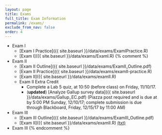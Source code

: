 ```yaml
---
layout: page
title: Exams 
full_title: Exam Information
permalink: /exams/
exclude_from_nav: false
order: 4
---
```

* Exam I
    * [Exam I Practice]({{ site.baseurl }}/data/exams/ExamIPractice.R)
	* [Exam I]({{ site.baseurl }}/data/exams/ExamI.R)
{% comment %}
* Exam II
	* [Exam II Outline]({{ site.baseurl }}/data/exams/ExamII_Outline.pdf)
	* [Exam II Practice]({{ site.baseurl }}/data/exams/examII-practice.R)
	* [Exam II]({{ site.baseurl }}/data/exams/examII.R)
    * Exam II Extra Credit 
        * Complete a Lab 5 quiz, at 10:50 (before class) on Friday, 11/10/17.
        * (<b>updated</b>) [Analyze Gallup survey data]({{ site.baseurl }}/data/exams/Gallup_EC.pdf) (Piazza post required and is due at by 5:00 PM Sunday, 12/10/17; complete submission is due through Blackboard, Friday, 12/15/17 by 11:00 AM) 
* Exam III
    * [Exam III Outline]({{ site.baseurl }}/data/exams/ExamIII_Outline.pdf)
	* [Exam II]({{ site.baseurl }}/data/exams/examII.R) [(txt)](http://pastebin.com/raw/5i4N7Nj2)
* Exam III
{% endcomment %}
